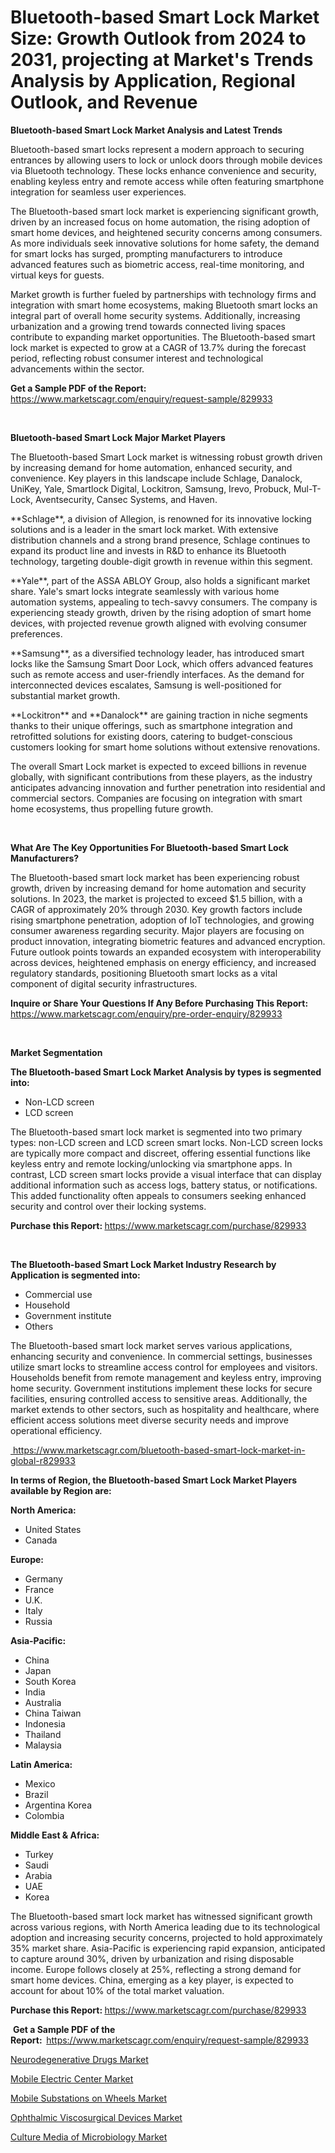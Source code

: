 <p><h1>Bluetooth-based Smart Lock Market Size: Growth Outlook from 2024 to 2031, projecting at Market's Trends Analysis by Application, Regional Outlook, and Revenue</h1></p><p><strong>Bluetooth-based Smart Lock Market Analysis and Latest Trends</strong></p>
<p><p>Bluetooth-based smart locks represent a modern approach to securing entrances by allowing users to lock or unlock doors through mobile devices via Bluetooth technology. These locks enhance convenience and security, enabling keyless entry and remote access while often featuring smartphone integration for seamless user experiences.</p><p>The Bluetooth-based smart lock market is experiencing significant growth, driven by an increased focus on home automation, the rising adoption of smart home devices, and heightened security concerns among consumers. As more individuals seek innovative solutions for home safety, the demand for smart locks has surged, prompting manufacturers to introduce advanced features such as biometric access, real-time monitoring, and virtual keys for guests.</p><p>Market growth is further fueled by partnerships with technology firms and integration with smart home ecosystems, making Bluetooth smart locks an integral part of overall home security systems. Additionally, increasing urbanization and a growing trend towards connected living spaces contribute to expanding market opportunities. The Bluetooth-based smart lock market is expected to grow at a CAGR of 13.7% during the forecast period, reflecting robust consumer interest and technological advancements within the sector.</p></p>
<p><strong>Get a Sample PDF of the Report:&nbsp;</strong> <a href="https://www.marketscagr.com/enquiry/request-sample/829933?utm_campaign=1177&utm_medium=2&utm_source=Github&utm_content=ia&utm_term=08102024&utm_id=bluetooth-based-smart-lock">https://www.marketscagr.com/enquiry/request-sample/829933</a></p>
<p>&nbsp;</p>
<p><strong>Bluetooth-based Smart Lock Major Market Players</strong></p>
<p><p>The Bluetooth-based Smart Lock market is witnessing robust growth driven by increasing demand for home automation, enhanced security, and convenience. Key players in this landscape include Schlage, Danalock, UniKey, Yale, Smartlock Digital, Lockitron, Samsung, Irevo, Probuck, Mul-T-Lock, Aventsecurity, Cansec Systems, and Haven.</p><p>**Schlage**, a division of Allegion, is renowned for its innovative locking solutions and is a leader in the smart lock market. With extensive distribution channels and a strong brand presence, Schlage continues to expand its product line and invests in R&D to enhance its Bluetooth technology, targeting double-digit growth in revenue within this segment.</p><p>**Yale**, part of the ASSA ABLOY Group, also holds a significant market share. Yale's smart locks integrate seamlessly with various home automation systems, appealing to tech-savvy consumers. The company is experiencing steady growth, driven by the rising adoption of smart home devices, with projected revenue growth aligned with evolving consumer preferences.</p><p>**Samsung**, as a diversified technology leader, has introduced smart locks like the Samsung Smart Door Lock, which offers advanced features such as remote access and user-friendly interfaces. As the demand for interconnected devices escalates, Samsung is well-positioned for substantial market growth.</p><p>**Lockitron** and **Danalock** are gaining traction in niche segments thanks to their unique offerings, such as smartphone integration and retrofitted solutions for existing doors, catering to budget-conscious customers looking for smart home solutions without extensive renovations.</p><p>The overall Smart Lock market is expected to exceed billions in revenue globally, with significant contributions from these players, as the industry anticipates advancing innovation and further penetration into residential and commercial sectors. Companies are focusing on integration with smart home ecosystems, thus propelling future growth.</p></p>
<p>&nbsp;</p>
<p><strong>What Are The Key Opportunities For Bluetooth-based Smart Lock Manufacturers?</strong></p>
<p><p>The Bluetooth-based smart lock market has been experiencing robust growth, driven by increasing demand for home automation and security solutions. In 2023, the market is projected to exceed $1.5 billion, with a CAGR of approximately 20% through 2030. Key growth factors include rising smartphone penetration, adoption of IoT technologies, and growing consumer awareness regarding security. Major players are focusing on product innovation, integrating biometric features and advanced encryption. Future outlook points towards an expanded ecosystem with interoperability across devices, heightened emphasis on energy efficiency, and increased regulatory standards, positioning Bluetooth smart locks as a vital component of digital security infrastructures.</p></p>
<p><strong>Inquire or Share Your Questions If Any Before Purchasing This Report:</strong> <a href="https://www.marketscagr.com/enquiry/pre-order-enquiry/829933?utm_campaign=1177&utm_medium=2&utm_source=Github&utm_content=ia&utm_term=08102024&utm_id=bluetooth-based-smart-lock">https://www.marketscagr.com/enquiry/pre-order-enquiry/829933</a></p>
<p>&nbsp;</p>
<p><strong>Market Segmentation</strong></p>
<p><strong>The Bluetooth-based Smart Lock Market Analysis by types is segmented into:</strong></p>
<p><ul><li>Non-LCD screen</li><li>LCD screen</li></ul></p>
<p><p>The Bluetooth-based smart lock market is segmented into two primary types: non-LCD screen and LCD screen smart locks. Non-LCD screen locks are typically more compact and discreet, offering essential functions like keyless entry and remote locking/unlocking via smartphone apps. In contrast, LCD screen smart locks provide a visual interface that can display additional information such as access logs, battery status, or notifications. This added functionality often appeals to consumers seeking enhanced security and control over their locking systems.</p></p>
<p><strong>Purchase this Report:&nbsp;</strong><a href="https://www.marketscagr.com/purchase/829933?utm_campaign=1177&utm_medium=2&utm_source=Github&utm_content=ia&utm_term=08102024&utm_id=bluetooth-based-smart-lock">https://www.marketscagr.com/purchase/829933</a></p>
<p>&nbsp;</p>
<p><strong>The Bluetooth-based Smart Lock Market Industry Research by Application is segmented into:</strong></p>
<p><ul><li>Commercial use</li><li>Household</li><li>Government institute</li><li>Others</li></ul></p>
<p><p>The Bluetooth-based smart lock market serves various applications, enhancing security and convenience. In commercial settings, businesses utilize smart locks to streamline access control for employees and visitors. Households benefit from remote management and keyless entry, improving home security. Government institutions implement these locks for secure facilities, ensuring controlled access to sensitive areas. Additionally, the market extends to other sectors, such as hospitality and healthcare, where efficient access solutions meet diverse security needs and improve operational efficiency.</p></p>
<p><a href="https://www.marketscagr.com/bluetooth-based-smart-lock-market-in-global-r829933?utm_campaign=1177&utm_medium=2&utm_source=Github&utm_content=ia&utm_term=08102024&utm_id=bluetooth-based-smart-lock">&nbsp;https://www.marketscagr.com/bluetooth-based-smart-lock-market-in-global-r829933</a></p>
<p><strong>In terms of Region, the Bluetooth-based Smart Lock Market Players available by Region are:</strong></p>
<p>
    <p> <strong> North America: </strong>
        <ul>
            <li>United States</li>
            <li>Canada</li>
        </ul>
        </p> 
    <p> <strong> Europe: </strong>
        <ul>
            <li>Germany</li>
            <li>France</li>
            <li>U.K.</li>
            <li>Italy</li>
            <li>Russia</li>
        </ul>
        </p> 
    <p> <strong> Asia-Pacific: </strong>
        <ul>
            <li>China</li>
            <li>Japan</li>
            <li>South Korea</li>
            <li>India</li>
            <li>Australia</li>
            <li>China Taiwan</li>
            <li>Indonesia</li>
            <li>Thailand</li>
            <li>Malaysia</li>
        </ul>
        </p> 
    <p> <strong> Latin America: </strong>
        <ul>
            <li>Mexico</li>
            <li>Brazil</li>
            <li>Argentina Korea</li>
            <li>Colombia</li>
        </ul>
        </p> 
    <p> <strong> Middle East & Africa: </strong>
        <ul>
            <li>Turkey</li>
            <li>Saudi</li>
            <li>Arabia</li>
            <li>UAE</li>
            <li>Korea</li>
        </ul>
    </p>
    </p>
<p><p>The Bluetooth-based smart lock market has witnessed significant growth across various regions, with North America leading due to its technological adoption and increasing security concerns, projected to hold approximately 35% market share. Asia-Pacific is experiencing rapid expansion, anticipated to capture around 30%, driven by urbanization and rising disposable income. Europe follows closely at 25%, reflecting a strong demand for smart home devices. China, emerging as a key player, is expected to account for about 10% of the total market valuation.</p></p>
<p><strong>Purchase this Report: </strong><a href="https://www.marketscagr.com/purchase/829933?utm_campaign=1177&utm_medium=2&utm_source=Github&utm_content=ia&utm_term=08102024&utm_id=bluetooth-based-smart-lock">https://www.marketscagr.com/purchase/829933</a></p>
<p>&nbsp;<strong>Get a Sample PDF of the Report:&nbsp;&nbsp;</strong><a href="https://www.marketscagr.com/enquiry/request-sample/829933?utm_campaign=1177&utm_medium=2&utm_source=Github&utm_content=ia&utm_term=08102024&utm_id=bluetooth-based-smart-lock">https://www.marketscagr.com/enquiry/request-sample/829933</a></p>
<p><strong></strong></p>
<p><p><a href="https://www.linkedin.com/pulse/market-insights-global-neurodegenerative-drugs-forecast-vzzxf?utm_campaign=1177&utm_medium=2&utm_source=Github&utm_content=ia&utm_term=08102024&utm_id=bluetooth-based-smart-lock">Neurodegenerative Drugs Market</a></p><p><a href="https://issuu.com/reportprime-2/docs/mobile-electric-center-market-size-_1a524157c1d980?utm_campaign=1177&utm_medium=2&utm_source=Github&utm_content=ia&utm_term=08102024&utm_id=bluetooth-based-smart-lock">Mobile Electric Center Market</a></p><p><a href="https://issuu.com/reportprime-2/docs/mobile-substations-on-wheels-market_1c42b9dd3549f9?utm_campaign=1177&utm_medium=2&utm_source=Github&utm_content=ia&utm_term=08102024&utm_id=bluetooth-based-smart-lock">Mobile Substations on Wheels Market</a></p><p><a href="https://www.linkedin.com/pulse/global-perspectives-ophthalmic-viscosurgical-devices-market-yg7qf?utm_campaign=1177&utm_medium=2&utm_source=Github&utm_content=ia&utm_term=08102024&utm_id=bluetooth-based-smart-lock">Ophthalmic Viscosurgical Devices Market</a></p><p><a href="https://www.linkedin.com/pulse/culture-media-microbiology-market-outlook-share-analysis-growth-lpiof?utm_campaign=1177&utm_medium=2&utm_source=Github&utm_content=ia&utm_term=08102024&utm_id=bluetooth-based-smart-lock">Culture Media of Microbiology Market</a></p></p>